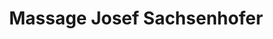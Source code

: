 ---
title: "Massage Josef Sachsenhofer"
url: /behamberg/massage-josef-sachsenhofer/
shop: Massage
---
